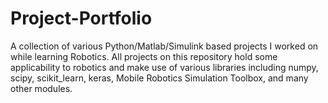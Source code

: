 # Project-Portfolio
A collection of various Python/Matlab/Simulink based projects I worked on while learning Robotics. All projects on this repository hold some applicability to robotics and make use of various libraries including numpy, scipy, scikit_learn, keras, Mobile Robotics Simulation Toolbox, and many other modules. 
